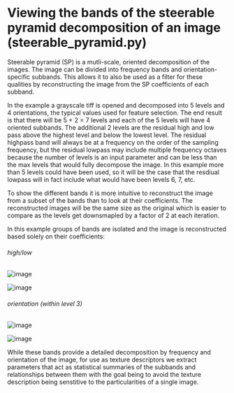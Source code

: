 # Viewing the bands of the steerable pyramid decomposition of an image (steerable_pyramid.py)

Steerable pyramid (SP) is a mutli-scale, oriented decomposition of the images. The image can be divided into frequency bands and orientation-specific subbands. This allows it to also be used as a filter for these qualities by reconstructing the image from the SP coefficients of each subband.

In the example a grayscale tiff is opened and decomposed into 5 levels and 4 orientations, the typical values used for feature selection. The end result is that there will be 5 + 2 = 7 levels and each of the 5 levels will have 4 oriented subbands. The additional 2 levels are the residual high and low pass above the highest level and below the lowest level. The residual highpass band will always be at a frequency on the order of the sampling frequency, but the residual lowpass may include multiple frequency octaves because the number of levels is an input parameter and can be less than the max levels that would fully decompose the image. In this example more than 5 levels could have been used, so it will be the case that the resdiual lowpass will in fact include what would have been levels 6, 7, etc.

To show the different bands it is more intuitive to reconstruct the image from a subset of the bands than to look at their coefficients. The reconstructed images will be the same size as the original which is easier to compare as the levels get downsmapled by a factor of 2 at each iteration.

In this example groups of bands are isolated and the image is reconstructed based solely on their coefficients:

###### high/low

![image](https://user-images.githubusercontent.com/9450221/142087468-b9d0f141-fe39-45e2-a622-fcdea95ca2c6.png)

![image](https://user-images.githubusercontent.com/9450221/142087409-31c922af-4002-45c6-80b2-c5c49c475ffa.png)

###### orientation (within level 3)

![image](https://user-images.githubusercontent.com/9450221/142087485-0926c96a-ae52-4f5c-9611-f7a77565bca3.png)

![image](https://user-images.githubusercontent.com/9450221/142087445-11822942-e968-4379-aa4e-ba03e046811f.png)

While these bands provide a detailed decomposition by frequency and orientation of the image, for use as texture descriptors we extract parameters that act as statistical summaries of the subbands and relationships between them with the goal being to avoid the texture description being senstitive to the particularities of a single image.
